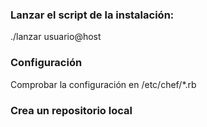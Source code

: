 ### Lanzar el script de la instalación:

./lanzar usuario@host

### Configuración

Comprobar la configuración en /etc/chef/*.rb

### Crea un repositorio local


